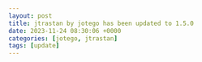 ```yaml
---
layout: post
title: jtrastan by jotego has been updated to 1.5.0
date: 2023-11-24 08:30:06 +0000
categories: [jotego, jtrastan]
tags: [update]
---
```


